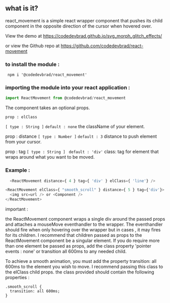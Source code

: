 ## what is it?
react_movement is a simple react wrapper component that pushes its child component in the opposite
direction of the cursor when hovered over.

View the demo at https://codedevbrad.github.io/svg_morph_glitch_effects/

or view the Github repo at https://github.com/codedevbrad/react-movement


### to install the module :
` npm i '@codedevbrad/react_movement'`


### importing the module into your react application :

```javascript
import ReactMovement from @codedevbrad/react_movement
```

The component takes an optional props.

    prop : elClass
   `[ type : String ]`
   `default : none`
   the className of your element.

   prop : distance
   `[ type : Number ]`
   ` default : 3 `
   distance to push element from your cursor.

   prop : tag
   `[ type : String ]`
   ` default : 'div'`
   class: tag for element that wraps around what you want to be moved.


### Example :

```javascript
  <ReactMovement distance={ 4 } tag={ 'div' } elClass={ 'line'} />
```

```javascript
<ReactMovement elClass={ "smooth_scroll" } distance={ 5 } tag={'div'}>
  <img src=url /> or <Component />
</ReactMovement>

```
important :

the ReactMovement component wraps a single div around the passed props and attaches a mouseMove eventhandler to the wrapper.
The eventhandler should fire when only hovering over the wrapper but in cases , it may fires for its children.
I recommend that children passed as props to the ReactMovement component be a singular element. If you do require more than one element be passed as props, add the class property 'pointer events : none' or transition all 600ms to any needed child.

To achieve a smooth animation, you must add the property transition: all 600ms to the element you wish to move.
I recommend passing this class to the elClass child props. the class provided should contain the following properties :

  ```
  .smooth_scroll {
    transition: all 600ms;
  }
  ```
